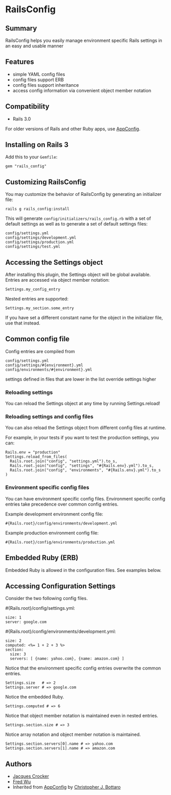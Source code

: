 # RailsConfig

## Summary

RailsConfig helps you easily manage environment specific Rails settings in an easy and usable manner

## Features

* simple YAML config files
* config files support ERB
* config files support inheritance
* access config information via convenient object member notation

## Compatibility

* Rails 3.0

For older versions of Rails and other Ruby apps, use [AppConfig](http://github.com/fredwu/app_config).

## Installing on Rails 3

Add this to your `Gemfile`:

    gem "rails_config"

## Customizing RailsConfig

You may customize the behavior of RailsConfig by generating an initializer file:

    rails g rails_config:install

This will generate `config/initializers/rails_config.rb` with a set of default settings as well as to generate a set of default settings files:

    config/settings.yml
    config/settings/development.yml
    config/settings/production.yml
    config/settings/test.yml

## Accessing the Settings object

After installing this plugin, the Settings object will be global available. Entries are accessed via object member notation:

    Settings.my_config_entry

Nested entries are supported:

    Settings.my_section.some_entry

If you have set a different constant name for the object in the initializer file, use that instead.

## Common config file

Config entries are compiled from

    config/settings.yml
    config/settings/#{environment}.yml
    config/environments/#{environment}.yml

settings defined in files that are lower in the list override settings higher

### Reloading settings

You can reload the Settings object at any time by running Settings.reload!

### Reloading settings and config files

You can also reload the Settings object from different config files at runtime.

For example, in your tests if you want to test the production settings, you can:

    Rails.env = "production"
    Settings.reload_from_files(
      Rails.root.join("config", "settings.yml").to_s,
      Rails.root.join("config", "settings", "#{Rails.env}.yml").to_s,
      Rails.root.join("config", "environments", "#{Rails.env}.yml").to_s
    )

### Environment specific config files

You can have environment specific config files.  Environment specific config entries take precedence over common config entries.

Example development environment config file:

    #{Rails.root}/config/environments/development.yml

Example production environment config file:

    #{Rails.root}/config/environments/production.yml

## Embedded Ruby (ERB)

Embedded Ruby is allowed in the configuration files.  See examples below.

## Accessing Configuration Settings

Consider the two following config files.

 #{Rails.root}/config/settings.yml:

    size: 1
    server: google.com

 #{Rails.root}/config/environments/development.yml:

    size: 2
    computed: <%= 1 + 2 + 3 %>
    section:
      size: 3
      servers: [ {name: yahoo.com}, {name: amazon.com} ]

Notice that the environment specific config entries overwrite the common entries.

    Settings.size   # => 2
    Settings.server # => google.com

Notice the embedded Ruby.

    Settings.computed # => 6

Notice that object member notation is maintained even in nested entries.

    Settings.section.size # => 3

Notice array notation and object member notation is maintained.

    Settings.section.servers[0].name # => yahoo.com
    Settings.section.servers[1].name # => amazon.com

## Authors

* [Jacques Crocker](http://github.com/railsjedi)
* [Fred Wu](http://github.com/fredwu)
* Inherited from [AppConfig](http://github.com/cjbottaro/app_config) by [Christopher J. Bottaro](http://github.com/cjbottaro)